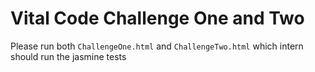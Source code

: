 # Vital Code Challenge One and Two

Please run both `ChallengeOne.html` and `ChallengeTwo.html` which intern should run the jasmine tests

